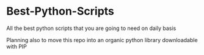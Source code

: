 # Best-Python-Scripts
 All the best python scripts that you are going to need on daily basis

Planning also to move this repo into an organic python library downloadable with PIP

